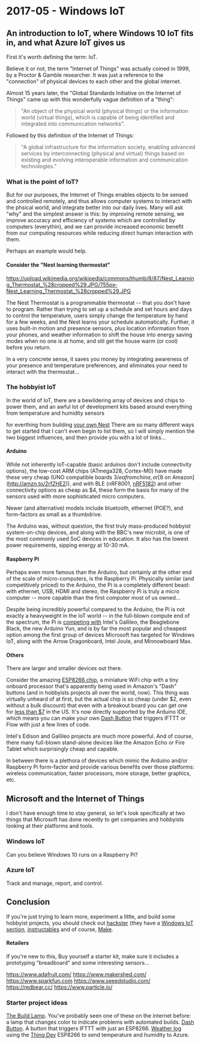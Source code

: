 # 2017-05 - Windows IoT

## An introduction to IoT, where Windows 10 IoT fits in, and what Azure IoT gives us

First it's worth defining the term: IoT.

Believe it or not, the term "Internet of Things" was actually coined in 1999, by a Proctor & Gamble researcher. It was just a reference to the "connection" of physical devices to each other and the global internet. 

Almost 15 years later, the "Global Standards Initiative on the Internet of Things" came up with this wonderfully vague definition of a "thing": 

> "An object of the physical world (physical things) or the information world (virtual things), which is capable of being identified and integrated into communication networks".

Followed by this definition of the Internet of Things:

> "A global infrastructure for the information society, enabling advanced services by interconnecting (physical and virtual) things based on existing and evolving interoperable information and communication technologies." 

### What is the point of IoT?

But for our purposes, the Internet of Things enables objects to be sensed and controlled remotely, and thus allows computer systems to interact with the phsical world, and integrate better into our daily lives. Many will ask "why" and the simplest answer is this: by improving remote sensing, we improve accuracy and efficiency of systems which are controlled by computers (everythin), and we can provide increased economic benefit from our computing resources while reducing direct human interaction with them.

Perhaps an example would help.

#### Consider the "Nest learning thermostat"

https://upload.wikimedia.org/wikipedia/commons/thumb/8/87/Nest_Learning_Thermostat_%28cropped%29.JPG/755px-Nest_Learning_Thermostat_%28cropped%29.JPG

The Nest Thermostat is a programmable thermostat -- that you don't have to program. Rather than trying to set up a schedule and set hours and days to control the temperature, users simply change the temperature by hand for a few weeks, and the Nest learns your schedule automatically.  Further, it uses built-in motion and presence sensors, plus location information from your phones, and weather information to shift the house into energy saving modes when no one is at home, and stil get the house warm (or cool) before you return.

In a very concrete sense, it saves you money by integrating awareness of your presence and temperature preferences, and eliminates your need to interact with the thermostat...

### The hobbyist IoT

In the world of IoT, there are a bewildering array of devices and chips to power them, and an awful lot of development kits based around everything from temperature and humidity sensors 

for everthing from building [your own Nest](https://blog.particle.io/2014/01/17/open-source-thermostat/)
There are so many different ways to get started that I can't even begin to list them, so I will simply mention the two biggest influences, and then provide you with a lot of links...

#### Arduino

While not inherently IoT-capable (basic arduinos don't include connectivity options), the low-cost ARM chips (ATmega328, Cortex-M0) have made these very cheap (UNO compatible boards $3/ea from china, or [$8 on Amazon](http://amzn.to/2rfZHE2)), and with BLE (nRF8001, [nRF5182](https://www.nordicsemi.com/eng/Products/Bluetooth-Smart-Bluetooth-low-energy/nRF51822)) and other connectivity options as cheap as $4, these form the basis for many of the sensors used with more sophisticated micro computers.

Newer (and alternative) models include bluetooth, ethernet (POE?), and form-factors as small as a thumbdrive.

The Arduino was, without question, the first truly mass-produced hobbyist system-on-chip devices, and along with the BBC's new microbit, is one of the most commonly used SoC devices in education. It also has the lowest power requirements, sipping energy at 10-30 mA.

#### Raspberry Pi

Perhaps even more famous than the Arduino, but certainly at the other end of the scale of micro-computers, is the Raspberry Pi.  Physically similar (and competitively priced) to the Arduino, the Pi is a completely different beast: with ethernet, USB, HDMI and stereo, the Raspberry Pi is truly a micro computer -- more capable than the first computer most of us owned...

Despite being incredibly powerful compared to the Arduino, the Pi is not exactly a heavyweight in the IoT world -- in the full-blown compute end of the spectrum, the Pi is [competing with](https://learn.adafruit.com/embedded-linux-board-comparison/performance) Intel's Gallileo, the Beaglebone Black, the new Arduino Yun, and is by far the most popular and cheapest option among the first group of devices Microsoft has targeted for Windows IoT, along with the Arrow Dragonboard, Intel Joule, and Minnowboard Max.

#### Others

There are larger and smaller devices out there. 

Consider the amazing [ESP8266 chip](http://makezine.com/2015/04/01/esp8266-5-microcontroller-wi-fi-now-arduino-compatible/), a miniature WiFi chip with a tiny onboard processor that's apparently being used in Amazon's "Dash" buttons (and in hobbyists projects all over the world, now). This thing was virtually unheard of at first, but the actual chip is so cheap (under $2, even without a bulk discount) that even with a breakout board you can get one for [less than $7](https://www.sparkfun.com/products/13678) in the US. It's now directly supported by the Arduino IDE, which means you can make your own [Dash Button](http://www.instructables.com/id/DIY-IoT-ButtonAmazon-Dash-Button/) that triggers IFTTT or Flow with just a few lines of code.

Intel's Edison and Gallileo projects are much more powerful. And of course, there many full-blown stand-alone devices like the Amazon Echo or Fire Tablet which surprisingly cheap and capable.

In between there is a plethora of devices which mimic the Arduino and/or Raspberry Pi form-factor and provide various benefits over those platforms: wireless communication, faster processors, more storage, better graphics, etc.

## Microsoft and the Internet of Things

I don't have enough time to stay general, so let's look specifically at two things that Microsoft has done recently to get companies and hobbyists looking at their platforms and tools.

### Windows IoT

Can you believe Windows 10 runs on a Raspberry Pi?


### Azure IoT

Track and manage, report, and control.


## Conclusion

If you're just trying to learn more, experiment a little, and build some hobbyist projects, you should check out [hackster](https://hackster.io) (they have a [Windows IoT section](https://www.hackster.io/windowsiot), [instructables](https://instructables.com) and of course, [Make](https://makezine.com/projects/).

#### Retailers 

If you're new to this, Buy yourself a starter kit, make sure it includes a prototyping "breadboard" and some interesting sensors...

https://www.adafruit.com/
https://www.makershed.com/
https://www.sparkfun.com
https://www.seeedstudio.com/
https://redbear.cc/
https://www.particle.io/

### Starter project ideas

[The Build Lamp](https://blog.particle.io/2017/01/25/developers-studio-testing-1-2/). You've probably seen one of these on the internet before: a lamp that changes color to indicate problems with automated builds.
[Dash Button](http://www.instructables.com/id/DIY-IoT-ButtonAmazon-Dash-Button/). A button that triggers IFTTT with just an ESP8266.
[Weather log](https://docs.microsoft.com/en-us/azure/iot-hub/iot-hub-sparkfun-esp8266-thing-dev-get-started) using the [Thing Dev](https://www.sparkfun.com/products/13711) ESP8266 to send temperature and humidity to Azure.
